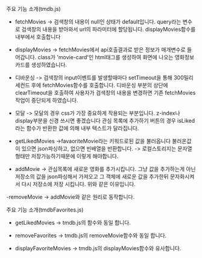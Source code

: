 주요 기능 소개(tmdb.js)

- fetchMovies -> 검색창의 내용이 null인 상태가 default입니다. 
query라는 변수로 검색창의 내용을 받아와서 url의 파라미터에 할당됩니다. 
displayMovies함수를 내부에서 호출합니다

- displayMovies -> fetchMovies에서 api호출결과로 받은 정보가 매개변수로 들어갑니다.
class가 'movie-card'인 html태그를 생성하여 화면에 나오는 영화정보 카드를 생성하였습니다.

- 디바운싱 -> 검색창의 input이벤트를 발생할때마다 setTimeout을 통해 300밀리세컨드 후에 fetchMovies함수를 호출합니다.
디바운싱 부분의 상단에 clearTimeout을 호출하여 사용자가 검색창의 내용을 변경하면 기존 fetchMovies작업이 중단되게 하였습니다.

- 모달 -> 모달의 경우 css가 가장 중요하게 작용되는 부분입니다. z-index나 display부분을 신경 쓰시면 좋겠습니다
관심 목록에 추가하기 버튼의 경우 isLiked라는 함수가 반환한 값에 의해 내부 텍스트가 달라집니다.

- getLikedMovies ->favaoriteMovie라는 키워드로된 값을 불러옵니다
불러온값이 있으면 json파싱하고, 없으면 빈배열을 반환합니다. -> 로컬스토리지는 문자열형태만 저장가능하기때문에 이렇게 해야합니다.

- addMovie -> 관심목록에 새로운 영화를 추가시킵니다. 그냥 값을 추가하는게 아닌 저장소의 값을 json파싱해서 가져오고
그 객체에 새로운 값을 추가한뒤 문자화시켜서 다시 저장소에 저장 시킵니다. 위와 같은 이유입니다.

-removeMovie -> addMovie와 같은 원리로 동작합니다.

주요 기능 소개(tmdbFavorites.js)
- getLikedMovies -> tmdb.js의 함수와 동일 합니다.

- removeFavorites -> tmdb.js의 removeMovie함수와 동일 합니다.

- displayFavoriteMovies ->  tmdb.js의 displayMovies함수와 유사합니다.

